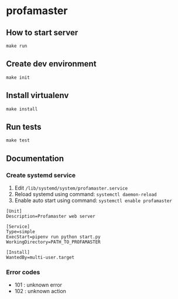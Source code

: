 # profamaster

## How to start server

`make run`

## Create dev environment

`make init`

## Install virtualenv

`make install`

## Run tests

`make test`

## Documentation

### Create systemd service

1. Edit `/lib/systemd/system/profamaster.service`
2. Reload systemd using command: `systemctl daemon-reload`
3. Enable auto start using command: `systemctl enable profamaster`

```
[Unit]
Description=Profamaster web server

[Service]
Type=simple
ExecStart=pipenv run python start.py
WorkingDirectory=PATH_TO_PROFAMASTER

[Install]
WantedBy=multi-user.target
```

### Error codes

- 101 : unknown error
- 102 : unknown action

